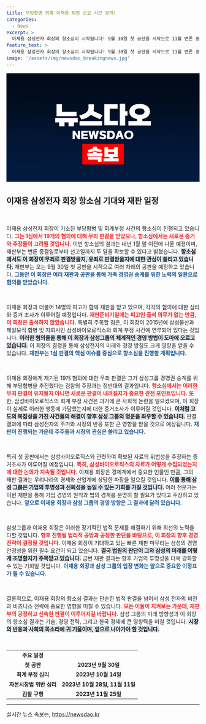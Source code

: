 ```yaml
---
title: 부당합병 의혹 이재용 회장 선고 시간 공개!
categories:
  - News
excerpt: >
  이재용 삼성전자 회장의 항소심이 시작됩니다! 9월 30일 첫 공판을 시작으로 11월 변론 종결 후 내년 1월 기대되는 결과, 법관 인사 전에 선고될 가능성까지! 과연 이 회장은 또 한 번의 무죄 판결을 받을 수 있을까요?
feature_text: >
  이재용 삼성전자 회장의 항소심이 시작됩니다! 9월 30일 첫 공판을 시작으로 11월 변론 종결 후 내년 1월 기대되는 결과, 법관 인사 전에 선고될 가능성까지! 과연 이 회장은 또 한 번의 무죄 판결을 받을 수 있을까요?
image: '/assets/img/newsdao_breakingnews.jpg'
---
```


<p><img src="/assets/img/newsdao_breakingnews.jpg" alt="pcversion 속보" /></p>

<h2 data-ke-size="size26">이재용 삼성전자 회장 항소심 기대와 재판 일정</h2>

<p data-ke-size="size16">&nbsp;</p>

<p>이재용 삼성전자 회장이 기소된 부당합병 및 회계부정 사건의 항소심이 진행되고 있습니다. <b><span style="color: #ee2323;">그는 1심에서 19개의 혐의에 대해 무죄 판결을 받았으나, 항소심에서는 새로운 증거와 주장들이 고려될 것입니다.</span></b> 이번 항소심의 결과는 내년 1월 말 이전에 나올 예정이며, 재판부는 변론 종결일로부터 선고일까지 두 달을 확보할 수 있다고 밝혔습니다. <b><span style="background-color: #21538527;">항소심에서도 이 회장이 무죄로 판결받을지, 유죄로 판결받을지에 대한 관심이 쏠리고 있습니다.</span></b> 재판부는 오는 9월 30일 첫 공판을 시작으로 여러 차례의 공판을 예정하고 있습니다. <b><span style="color: #1a5490;">그동안 이 회장은 여러 재판과 공판을 통해 가족 경영권 승계를 위한 노력의 일환으로 혐의를 받았습니다.</span></b></p>

<p data-ke-size="size16">&nbsp;</p>

<p>이재용 회장과 더불어 14명의 피고가 함께 재판을 받고 있으며, 각각의 혐의에 대한 심리와 증거 조사가 이루어질 예정입니다. <b><span style="color: #ee2323;">재판준비기일에는 피고인 출석 의무가 없는 만큼, 이 회장은 출석하지 않았습니다.</span></b> 특별히 주목할 점은, 이 회장이 2015년에 삼성물산과 제일모직 합병 및 자회사인 삼성바이오로직스의 회계 부정 사건에 연루되어 있다는 것입니다. <b><span style="background-color: #21538527;">이러한 혐의들을 통해 이 회장과 삼성그룹의 체계적인 경영 방법이 도마에 오르고 있습니다.</span></b> 이 회장의 결정을 통해 삼성전자의 미래와 경영 방침도 크게 영향을 받을 수 있습니다. <b><span style="color: #1a5490;">재판부는 1심 판결의 핵심 이슈를 중심으로 항소심을 진행할 계획입니다.</span></b></p>

<p data-ke-size="size16">&nbsp;</p>

<p>이재용 회장에게 제기된 19개 혐의에 대한 무죄 판결은 그가 삼성그룹 경영권 승계를 위해 부당합병을 추진했다는 검찰의 주장과는 정반대의 결과입니다. <b><span style="color: #ee2323;">항소심에서는 이러한 무죄 판결이 유지될지 아니면 새로운 판결이 내려질지가 중요한 관전 포인트입니다.</span></b> 또한, 삼성바이오로직스의 회계 부정 사건은 과거에 큰 사회적 논란을 일으켰으며, 이 회장이 실제로 이러한 행동에 가담했는지에 대한 증거조사가 이루어질 것입니다. <b><span style="background-color: #21538527;">이처럼 고도의 복잡성을 가진 사건들의 해결이 향후 삼성 그룹의 명운을 좌우할 수 있습니다.</span></b> 판결 결과에 따라 삼성전자의 주가와 시장의 반응 또한 큰 영향을 받을 것으로 예상됩니다. <b><span style="color: #1a5490;">재판이 진행되는 가운데 주주들과 시장의 관심은 쏠리고 있습니다.</span></b></p>

<p data-ke-size="size16">&nbsp;</p>

<p>특히 첫 공판에서는 삼성바이오로직스와 관련하여 확보된 자료의 위법성을 주장하는 증거조사가 이루어질 예정입니다. <b><span style="color: #ee2323;">특히, 삼성바이오로직스의 자료가 어떻게 수집되었는지에 대한 논의가 지속될 것입니다.</span></b> 이재용 회장은 경제계에서 중요한 인물인 만큼, 그의 재판 결과는 우리나라의 경제와 산업계에 상당한 파장을 일으킬 것입니다. <b><span style="background-color: #21538527;">이를 통해 삼성 그룹은 기업의 투명성과 신뢰성을 높일 수 있는 기회를 가질 것입니다.</span></b> 여러 전문가는 이번 재판을 통해 기업 경영의 원칙과 법의 경계를 분명히 할 필요가 있다고 주장하고 있습니다. <b><span style="color: #1a5490;">앞으로 이재용 회장과 삼성 그룹의 경영 방향은 그 결과에 달려 있습니다.</span></b></p>

<p data-ke-size="size16">&nbsp;</p>

<p>삼성그룹과 이재용 회장은 이러한 장기적인 법적 문제를 해결하기 위해 최선의 노력을 다할 것입니다. <b><span style="color: #ee2323;">향후 진행될 법리적 공방과 공정한 판단을 바탕으로, 이 회장의 향후 경영 전략이 결정될 것입니다.</span></b> 이재용 회장이 기대하고 있는 빠른 재판 마무리는 삼성의 경영 안정성을 위한 필수 요건이 되고 있습니다. <b><span style="background-color: #21538527;">결국 법원의 판단이 그와 삼성의 미래를 어떻게 조명할지가 주목받고 있습니다.</span></b> 금번 재판 결과는 향후 기업의 투명성을 더욱 강화할 수 있는 기회일 것입니다. <b><span style="color: #1a5490;">이재용 회장과 삼성 그룹의 입장 변화는 앞으로 중요한 이정표가 될 수 있습니다.</span></b></p>

<p data-ke-size="size16">&nbsp;</p>

<p>결론적으로, 이재용 회장의 항소심 결과는 단순한 법적 판결을 넘어서 삼성 전자의 비전과 비즈니스 전략에 중요한 영향을 미칠 수 있습니다. <b><span style="color: #ee2323;">모든 이들이 지켜보는 가운데, 재판부의 공정하고 신속한 판결이 이루어지길 바랍니다.</span></b> 삼성 그룹의 미래 방향성과 이 회장의 항소심 결과는 기술, 경영 전략, 그리고 한국 경제에 큰 영향력을 미칠 것입니다. <b><span style="background-color: #21538527;">시장의 반응과 사회의 목소리에 귀 기울이며, 앞으로 나아가야 할 것입니다.</span></b></p>

<p data-ke-size="size16">&nbsp;</p>

<table>
<tr><td style="text-align: center; height: 17px;"><b>주요 일정</b></td></tr>
<tr><td style="text-align: center; height: 17px;"><b>첫 공판</b></td><td style="text-align: center; height: 17px;"><b>2023년 9월 30일</b></td></tr>
<tr><td style="text-align: center; height: 17px;"><b>회계 부정 심리</b></td><td style="text-align: center; height: 17px;"><b>2023년 10월 14일</b></td></tr>
<tr><td style="text-align: center; height: 17px;"><b>자본시장법 위반 심리</b></td><td style="text-align: center; height: 17px;"><b>2023년 10월 28일, 11월 11일</b></td></tr>
<tr><td style="text-align: center; height: 17px;"><b>검찰 구형</b></td><td style="text-align: center; height: 17px;"><b>2023년 11월 25일</b></td></tr>
</table>

<hr>
실시간 뉴스 속보는, <a href="https://newsdao.kr" rel="dofollow">https://newsdao.kr</a>


